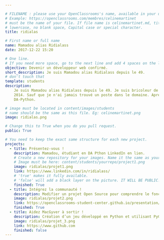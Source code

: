 ```yaml
---

# FILENAME : please use your OpenClassrooms's name, available in your url.
# Example: https://openclassrooms.com/membres/celinemartinet
# must be the name of your file. If file name is celinemartinet.md, title is celinemartinet.
# lowercase, no blank space, Capital case or special character.
title: ridialas

# First name or full name
name: Mamadou alias Ridialass
date: 2017-12-22 15:20

# One line.
# If you need more space, go to the next line and add 4 spaces on the left, as in 'description'.
objective: Devenir un développeur web confirmé.
short_description: Je suis Mamadou alias Ridialass depuis le 49.
# don't touch that
template: students
description:
    Je suis Mamadou alias Ridialass depuis le 49. Je suis bricoleur de tous les temps avec un Diplôme de Développeur Logiciels depuis
    2014. Sauf que je n'ai jamais trouvé un poste dans le domaine. Apres un long bras de fer, j'ai obtenu un AIF pour le parcours 
    DA-Python.

# image must be located in content/images/students
# name should be the same as this file. Eg: celinemartinet.png
image: ridialas.png

# Change this to True when you do you pull request.
public: True

# You need to keep the exact same structure for each new project.
projects:
  - title: Présentez-vous !
    description: Mamadou, étudiant en DA Pthon LinkedIn en lien.
    # Create a new repository for your images. Name it the same as your nickname and profile picture.
    # Image must be here: content/students/yourrepo/project1.png
    image: ridialas/projet1.png
    link: https://www.linkedin.com/in/ridialass/
    # 'true' makes it fully available.
    # 'false' will add a black layer on the picture. IT WILL BE PUBLIC!
    finished: True
  - title: Intégrez la communauté !
    description: Modifier un projet Open Source pour comprendre le fonctionnement de Git, de Github et des pull requests.
    image: ridialas/projet2.png
    link: https://openclassrooms-student-center.github.io/presentation/students/ridialas.html
    finished: True
  - title: Aidez MacGyver à sortir !
    description: Création d’un jeu développé en Python et utilisant PyGame.
    image: ridialas/projet_3.png
    link: https://www.github.com
    finished: false
---
```

